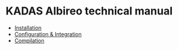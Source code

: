 # KADAS Albireo technical manual

* [Installation](installation.md)
* [Configuration & Integration](configuration.md)
* [Compilation](compilation.md)
